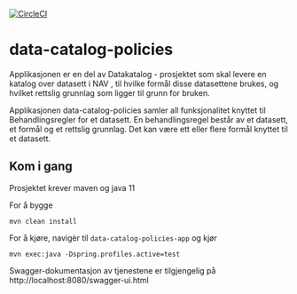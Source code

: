 [![CircleCI](https://circleci.com/gh/navikt/data-catalog-policies.svg?style=svg)](https://circleci.com/gh/navikt/data-catalog-policies)

# data-catalog-policies
Applikasjonen er en del av Datakatalog - prosjektet som skal levere en katalog over datasett i NAV
, til hvilke formål disse datasettene brukes, og hvilket rettslig grunnlag som ligger til grunn for bruken.

Applikasjonen data-catalog-policies samler all funksjonalitet knyttet til Behandlingsregler for et datasett. 
En behandlingsregel består av et datasett, et formål og et rettslig grunnlag. Det kan være ett eller flere formål 
knyttet til et datasett.

## Kom i gang
Prosjektet krever maven og java 11

For å bygge

``mvn clean install``

For å kjøre, navigèr til ``data-catalog-policies-app`` og kjør

``mvn exec:java -Dspring.profiles.active=test``

Swagger-dokumentasjon av tjenestene er tilgjengelig på
http://localhost:8080/swagger-ui.html
